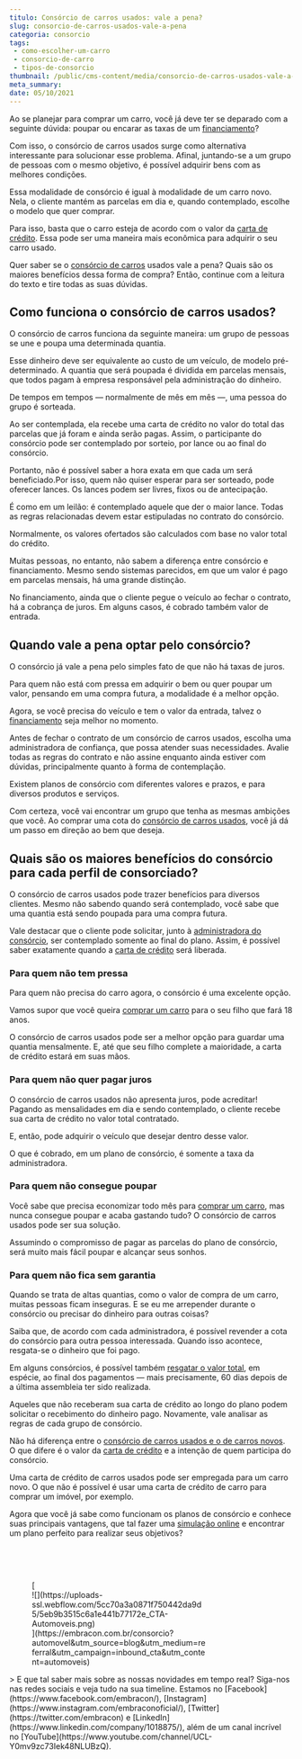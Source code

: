 ```yaml
---
titulo: Consórcio de carros usados: vale a pena?
slug: consorcio-de-carros-usados-vale-a-pena
categoria: consorcio
tags:
 - como-escolher-um-carro
 - consorcio-de-carro
 - tipos-de-consorcio
thumbnail: /public/cms-content/media/consorcio-de-carros-usados-vale-a-pena.jpg
meta_summary: 
date: 05/10/2021
---
```

Ao se planejar para comprar um carro, você já deve ter se deparado com a seguinte dúvida: poupar ou encarar as taxas de um [financiamento](https://www.embracon.com.br/blog/financiamento-ou-consorcio-de-carro)?

Com isso, o consórcio de carros usados surge como alternativa interessante para solucionar esse problema. Afinal, juntando-se a um grupo de pessoas com o mesmo objetivo, é possível adquirir bens com as melhores condições.

Essa modalidade de consórcio é igual à modalidade de um carro novo. Nela, o cliente mantém as parcelas em dia e, quando contemplado, escolhe o modelo que quer comprar.

Para isso, basta que o carro esteja de acordo com o valor da [carta de crédito](https://www.embracon.com.br/conhecaoconsorcio/o-que-e-carta-de-credito). Essa pode ser uma maneira mais econômica para adquirir o seu carro usado.

Quer saber se o [consórcio de carros](https://www.embracon.com.br/consorcio-de-carros) usados vale a pena? Quais são os maiores benefícios dessa forma de compra? Então, continue com a leitura do texto e tire todas as suas dúvidas.

Como funciona o consórcio de carros usados?
-------------------------------------------

O consórcio de carros funciona da seguinte maneira: um grupo de pessoas se une e poupa uma determinada quantia.

Esse dinheiro deve ser equivalente ao custo de um veículo, de modelo pré-determinado. A quantia que será poupada é dividida em parcelas mensais, que todos pagam à empresa responsável pela administração do dinheiro.

De tempos em tempos — normalmente de mês em mês —, uma pessoa do grupo é sorteada.

Ao ser contemplada, ela recebe uma carta de crédito no valor do total das parcelas que já foram e ainda serão pagas. Assim, o participante do consórcio pode ser contemplado por sorteio, por lance ou ao final do consórcio.

Portanto, não é possível saber a hora exata em que cada um será beneficiado.Por isso, quem não quiser esperar para ser sorteado, pode oferecer lances. Os lances podem ser livres, fixos ou de antecipação.

É como em um leilão: é contemplado aquele que der o maior lance. Todas as regras relacionadas devem estar estipuladas no contrato do consórcio.

Normalmente, os valores ofertados são calculados com base no valor total do crédito.

Muitas pessoas, no entanto, não sabem a diferença entre consórcio e financiamento. Mesmo sendo sistemas parecidos, em que um valor é pago em parcelas mensais, há uma grande distinção.

No financiamento, ainda que o cliente pegue o veículo ao fechar o contrato, há a cobrança de juros. Em alguns casos, é cobrado também valor de entrada.

Quando vale a pena optar pelo consórcio?
----------------------------------------

O consórcio já vale a pena pelo simples fato de que não há taxas de juros.

Para quem não está com pressa em adquirir o bem ou quer poupar um valor, pensando em uma compra futura, a modalidade é a melhor opção.

Agora, se você precisa do veículo e tem o valor da entrada, talvez o [financiamento](https://www.embracon.com.br/blog/financiamento-ou-consorcio-de-carro) seja melhor no momento.

Antes de fechar o contrato de um consórcio de carros usados, escolha uma administradora de confiança, que possa atender suas necessidades. Avalie todas as regras do contrato e não assine enquanto ainda estiver com dúvidas, principalmente quanto à forma de contemplação.

Existem planos de consórcio com diferentes valores e prazos, e para diversos produtos e serviços.

Com certeza, você vai encontrar um grupo que tenha as mesmas ambições que você. Ao comprar uma cota do [consórcio de carros usados](https://www.embracon.com.br/consorcio-de-carros), você já dá um passo em direção ao bem que deseja.

Quais são os maiores benefícios do consórcio para cada perfil de consorciado?
-----------------------------------------------------------------------------

O consórcio de carros usados pode trazer benefícios para diversos clientes. Mesmo não sabendo quando será contemplado, você sabe que uma quantia está sendo poupada para uma compra futura.

Vale destacar que o cliente pode solicitar, junto à [administradora do consórcio](https://www.embracon.com.br/blog/afinal-o-que-uma-administradora-de-consorcio-faz), ser contemplado somente ao final do plano. Assim, é possível saber exatamente quando a [carta de crédito](https://www.embracon.com.br/conhecaoconsorcio/o-que-e-carta-de-credito) será liberada.

### Para quem não tem pressa

Para quem não precisa do carro agora, o consórcio é uma excelente opção.

Vamos supor que você queira [comprar um carro](https://www.embracon.com.br/blog/confira-9-sinais-de-que-e-hora-de-trocar-de-carro) para o seu filho que fará 18 anos.

O consórcio de carros usados pode ser a melhor opção para guardar uma quantia mensalmente. E, até que seu filho complete a maioridade, a carta de crédito estará em suas mãos.

### Para quem não quer pagar juros

O consórcio de carros usados não apresenta juros, pode acreditar! Pagando as mensalidades em dia e sendo contemplado, o cliente recebe sua carta de crédito no valor total contratado.

E, então, pode adquirir o veículo que desejar dentro desse valor.

O que é cobrado, em um plano de consórcio, é somente a taxa da administradora.

### Para quem não consegue poupar

Você sabe que precisa economizar todo mês para [comprar um carro](https://www.embracon.com.br/blog/confira-9-sinais-de-que-e-hora-de-trocar-de-carro), mas nunca consegue poupar e acaba gastando tudo? O consórcio de carros usados pode ser sua solução.

Assumindo o compromisso de pagar as parcelas do plano de consórcio, será muito mais fácil poupar e alcançar seus sonhos.

### Para quem não fica sem garantia

Quando se trata de altas quantias, como o valor de compra de um carro, muitas pessoas ficam inseguras. E se eu me arrepender durante o consórcio ou precisar do dinheiro para outras coisas?

Saiba que, de acordo com cada administradora, é possível revender a cota do consórcio para outra pessoa interessada. Quando isso acontece, resgata-se o dinheiro que foi pago.

Em alguns consórcios, é possível também [resgatar o valor total](https://www.embracon.com.br/blog/8-motivos-que-comprovam-que-consorcio-e-investimento), em espécie, ao final dos pagamentos — mais precisamente, 60 dias depois de a última assembleia ter sido realizada.

Aqueles que não receberam sua carta de crédito ao longo do plano podem solicitar o recebimento do dinheiro pago. Novamente, vale analisar as regras de cada grupo de consórcio.

Não há diferença entre o [consórcio de carros usados e o de carros novos](https://www.embracon.com.br/consorcio-de-carros). O que difere é o valor da [carta de crédito](https://www.embracon.com.br/conhecaoconsorcio/o-que-e-carta-de-credito) e a intenção de quem participa do consórcio.

Uma carta de crédito de carros usados pode ser empregada para um carro novo. O que não é possível é usar uma carta de crédito de carro para comprar um imóvel, por exemplo.

Agora que você já sabe como funcionam os planos de consórcio e conhece suas principais vantagens, que tal fazer uma [simulação online](https://www.embracon.com.br/) e encontrar um plano perfeito para realizar seus objetivos?

‍

‍

<figure class="w-richtext-figure-type-image w-richtext-align-center" style="max-width:310px">[<div>![](https://uploads-ssl.webflow.com/5cc70a3a0871f750442da9d5/5eb9b3515c6a1e441b77172e_CTA-Automoveis.png)</div>](https://embracon.com.br/consorcio?automovel&utm_source=blog&utm_medium=referral&utm_campaign=inbound_cta&utm_content=automoveis)</figure>> E que tal saber mais sobre as nossas novidades em tempo real? Siga-nos nas redes sociais e veja tudo na sua timeline. Estamos no [Facebook](https://www.facebook.com/embracon/), [Instagram](https://www.instagram.com/embraconoficial/), [Twitter](https://twitter.com/embracon) e [LinkedIn](https://www.linkedin.com/company/1018875/), além de um canal incrível no [YouTube](https://www.youtube.com/channel/UCL-Y0mv9zc73Iek48NLUBzQ).

‍
